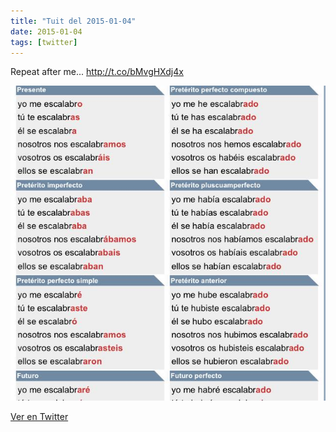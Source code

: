 ```yaml
---
title: "Tuit del 2015-01-04"
date: 2015-01-04
tags: [twitter]
---
```


Repeat after me... http://t.co/bMvgHXdj4x

![Imagen](/assets/images/551685562563051520-B6f7F3oIMAA9dEp.jpg)

[Ver en Twitter](https://twitter.com/i/web/status/551685562563051520)
